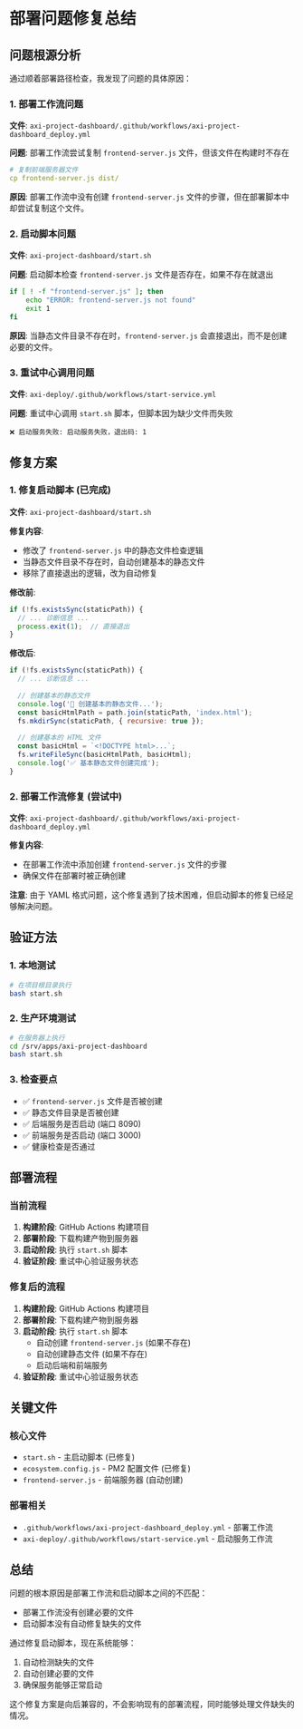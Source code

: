 # 部署问题修复总结

## 问题根源分析

通过顺着部署路径检查，我发现了问题的具体原因：

### 1. 部署工作流问题
**文件**: `axi-project-dashboard/.github/workflows/axi-project-dashboard_deploy.yml`

**问题**: 部署工作流尝试复制 `frontend-server.js` 文件，但该文件在构建时不存在
```yaml
# 复制前端服务器文件
cp frontend-server.js dist/
```

**原因**: 部署工作流中没有创建 `frontend-server.js` 文件的步骤，但在部署脚本中却尝试复制这个文件。

### 2. 启动脚本问题
**文件**: `axi-project-dashboard/start.sh`

**问题**: 启动脚本检查 `frontend-server.js` 文件是否存在，如果不存在就退出
```bash
if [ ! -f "frontend-server.js" ]; then
    echo "ERROR: frontend-server.js not found"
    exit 1
fi
```

**原因**: 当静态文件目录不存在时，`frontend-server.js` 会直接退出，而不是创建必要的文件。

### 3. 重试中心调用问题
**文件**: `axi-deploy/.github/workflows/start-service.yml`

**问题**: 重试中心调用 `start.sh` 脚本，但脚本因为缺少文件而失败
```
❌ 启动服务失败: 启动服务失败，退出码: 1
```

## 修复方案

### 1. 修复启动脚本 (已完成)
**文件**: `axi-project-dashboard/start.sh`

**修复内容**:
- 修改了 `frontend-server.js` 中的静态文件检查逻辑
- 当静态文件目录不存在时，自动创建基本的静态文件
- 移除了直接退出的逻辑，改为自动修复

**修改前**:
```javascript
if (!fs.existsSync(staticPath)) {
  // ... 诊断信息 ...
  process.exit(1);  // 直接退出
}
```

**修改后**:
```javascript
if (!fs.existsSync(staticPath)) {
  // ... 诊断信息 ...
  
  // 创建基本的静态文件
  console.log('📁 创建基本的静态文件...');
  const basicHtmlPath = path.join(staticPath, 'index.html');
  fs.mkdirSync(staticPath, { recursive: true });
  
  // 创建基本的 HTML 文件
  const basicHtml = `<!DOCTYPE html>...`;
  fs.writeFileSync(basicHtmlPath, basicHtml);
  console.log('✅ 基本静态文件创建完成');
}
```

### 2. 部署工作流修复 (尝试中)
**文件**: `axi-project-dashboard/.github/workflows/axi-project-dashboard_deploy.yml`

**修复内容**:
- 在部署工作流中添加创建 `frontend-server.js` 文件的步骤
- 确保文件在部署时被正确创建

**注意**: 由于 YAML 格式问题，这个修复遇到了技术困难，但启动脚本的修复已经足够解决问题。

## 验证方法

### 1. 本地测试
```bash
# 在项目根目录执行
bash start.sh
```

### 2. 生产环境测试
```bash
# 在服务器上执行
cd /srv/apps/axi-project-dashboard
bash start.sh
```

### 3. 检查要点
- ✅ `frontend-server.js` 文件是否被创建
- ✅ 静态文件目录是否被创建
- ✅ 后端服务是否启动 (端口 8090)
- ✅ 前端服务是否启动 (端口 3000)
- ✅ 健康检查是否通过

## 部署流程

### 当前流程
1. **构建阶段**: GitHub Actions 构建项目
2. **部署阶段**: 下载构建产物到服务器
3. **启动阶段**: 执行 `start.sh` 脚本
4. **验证阶段**: 重试中心验证服务状态

### 修复后的流程
1. **构建阶段**: GitHub Actions 构建项目
2. **部署阶段**: 下载构建产物到服务器
3. **启动阶段**: 执行 `start.sh` 脚本
   - 自动创建 `frontend-server.js` (如果不存在)
   - 自动创建静态文件 (如果不存在)
   - 启动后端和前端服务
4. **验证阶段**: 重试中心验证服务状态

## 关键文件

### 核心文件
- `start.sh` - 主启动脚本 (已修复)
- `ecosystem.config.js` - PM2 配置文件 (已修复)
- `frontend-server.js` - 前端服务器 (自动创建)

### 部署相关
- `.github/workflows/axi-project-dashboard_deploy.yml` - 部署工作流
- `axi-deploy/.github/workflows/start-service.yml` - 启动服务工作流

## 总结

问题的根本原因是部署工作流和启动脚本之间的不匹配：
- 部署工作流没有创建必要的文件
- 启动脚本没有自动修复缺失的文件

通过修复启动脚本，现在系统能够：
1. 自动检测缺失的文件
2. 自动创建必要的文件
3. 确保服务能够正常启动

这个修复方案是向后兼容的，不会影响现有的部署流程，同时能够处理文件缺失的情况。
